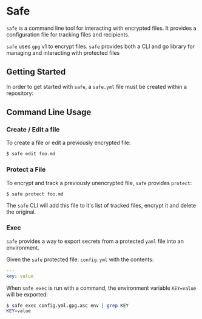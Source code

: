 # Safe

`safe` is a command line tool for interacting with encrypted files. It provides a configuration file for tracking files and recipients.

`safe` uses `gpg` v1 to encrypt files. `safe` provides both a CLI and go library for managing and interacting with protected files

## Getting Started

In order to get started with `safe`, a `safe.yml` file must be created within a repository:

## Command Line Usage

### Create / Edit a file

To create a file or edit a previously encrypted file:

```bash
$ safe edit foo.md
```

### Protect a File

To encrypt and track a previously unencrypted file, `safe` provides `protect`:

```bash
$ safe protect foo.md
```

The `safe` CLI will add this file to it's list of tracked files, encrypt it and delete the original.

### Exec

`safe` provides a way to export secrets from a protected `yaml` file into an environment.

Given the `safe` protected file: `config.yml` with the contents:

```yaml
---
key: value
```

When `safe exec` is run with a command, the environment variable `KEY=value` will be exported:

```bash
$ safe exec config.yml.gpg.asc env | grep KEY
KEY=value
```
